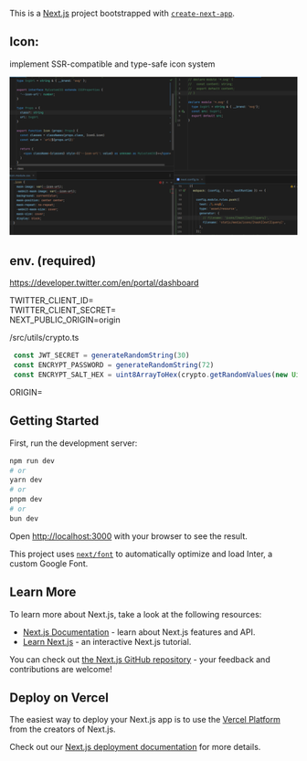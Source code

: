 This is a [Next.js](https://nextjs.org/) project bootstrapped with [`create-next-app`](https://github.com/vercel/next.js/tree/canary/packages/create-next-app).

## Icon:
implement SSR-compatible and type-safe icon system

![img.png](img.png)


## env. (required)

https://developer.twitter.com/en/portal/dashboard

TWITTER_CLIENT_ID=<your-twitter-client-id> <br />
TWITTER_CLIENT_SECRET=<your-twitter-client-secret> <br />
NEXT_PUBLIC_ORIGIN=origin

/src/utils/crypto.ts

```javascript
 const JWT_SECRET = generateRandomString(30) 
 const ENCRYPT_PASSWORD = generateRandomString(72)
 const ENCRYPT_SALT_HEX = uint8ArrayToHex(crypto.getRandomValues(new Uint8Array(16)))
```

ORIGIN=<your-website-origin>

## Getting Started

First, run the development server:

```bash
npm run dev
# or
yarn dev
# or
pnpm dev
# or
bun dev
```

Open [http://localhost:3000](http://localhost:3000) with your browser to see the result.

This project uses [`next/font`](https://nextjs.org/docs/basic-features/font-optimization) to automatically optimize and load Inter, a custom Google Font.

## Learn More

To learn more about Next.js, take a look at the following resources:

- [Next.js Documentation](https://nextjs.org/docs) - learn about Next.js features and API.
- [Learn Next.js](https://nextjs.org/learn) - an interactive Next.js tutorial.

You can check out [the Next.js GitHub repository](https://github.com/vercel/next.js/) - your feedback and contributions are welcome!

## Deploy on Vercel

The easiest way to deploy your Next.js app is to use the [Vercel Platform](https://vercel.com/new?utm_medium=default-template&filter=next.js&utm_source=create-next-app&utm_campaign=create-next-app-readme) from the creators of Next.js.

Check out our [Next.js deployment documentation](https://nextjs.org/docs/deployment) for more details.

